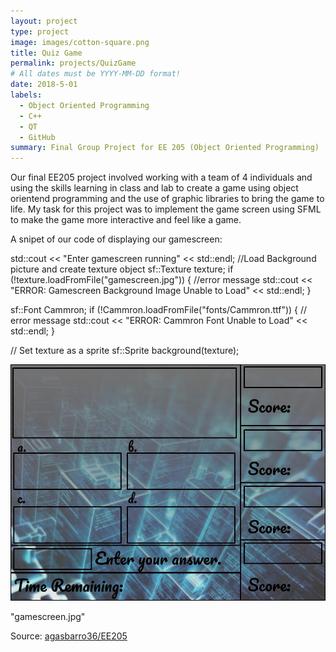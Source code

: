 ```yaml
---
layout: project
type: project
image: images/cotton-square.png
title: Quiz Game
permalink: projects/QuizGame
# All dates must be YYYY-MM-DD format!
date: 2018-5-01
labels:
  - Object Oriented Programming
  - C++
  - QT
  - GitHub
summary: Final Group Project for EE 205 (Object Oriented Programming)
---
```



 Our final EE205 project involved working with a team of 4 individuals and using the skills learning in class and lab to create a game using object orientend programming and the use of graphic libraries to bring the game to life. My task for this project was to implement the game screen using SFML to make the game more interactive and feel like a game.

A snipet of our code of displaying our gamescreen:

 
std::cout << "Enter gamescreen running" << std::endl;
//Load Background picture and create texture object
sf::Texture texture;
if (!texture.loadFromFile("gamescreen.jpg"))
{   //error message
std::cout << "ERROR: Gamescreen Background Image Unable to Load" << std::endl;
}

sf::Font Cammron;
if (!Cammron.loadFromFile("fonts/Cammron.ttf"))
{
// error message
std::cout << "ERROR: Cammron Font Unable to Load" << std::endl;
}

// Set texture as a sprite
sf::Sprite background(texture);
    
<img class="ui small floated squared image" src="../images/gamescreen.jpg">

"gamescreen.jpg"



Source: <a href="https://github.com/agasbarro36/EE205"><i class="large github icon "></i>agasbarro36/EE205</a>

